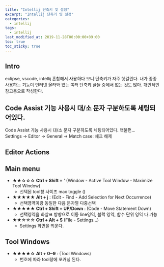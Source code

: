 ```yaml
---
title: "Intellij 단축키 및 설정"
excerpt: "Intellij 단축키 및 설정"
categories: 
  - intellij
tags: 
  - intellij
last_modified_at: 2019-11-28T00:00:00+09:00
toc: true
toc_sticky: true
---
```


## Intro
eclipse, vscode, intellij 혼합해서 사용하다 보니 단축키가 자주 헷갈린다.
내가 종종 사용하는 기능이 인터넷 올라와 있는 여러 단축키 글들 중에서 없는 것도 많아.
개인적인 참고용으로 작성한다.

## Code Assist 기능 사용시 대/소 문자 구분하도록 세팅되어있다.
Code Assist 기능 사용시 대/소 문자 구분하도록 세팅되어있다. 핵불편...<br>
Settings -> Editor -> General -> Match case: 체크 해제

## Editor Actions

## Main menu
- ★★☆☆☆ **Ctrl + Shift + '** (Window - Active Tool Window - Maximize Tool Window)
  - 선택된 tool창 사이즈 max toggle ()
- ★★★★★ **Alt + j** : (Edit - Find - Add Selection for Next Occurrence)
  - 선택영역이랑 동일한 다음 문자열 다중선택 
- ★★★★★ **Ctrl + Shift + UP/Down** : (Code - Move Statement Down)
  - 선택영역을 화살표 방향으로 이동 line영역, 블럭 영역, 함수 단위 영역 다 가능
- ★★☆☆☆ **Ctrl + Alt + S** (File - Settings...)
  - Settings 화면을 띄운다.

## Tool Windows
- ★★★★☆ **Alt + 0~9** : (Tool Windows)
  - 번호에 따라 tool창에 포커싱 된다. 
  
  
